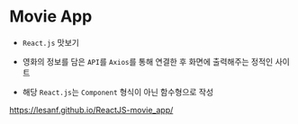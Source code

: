 # Movie App

- `React.js` 맛보기

- 영화의 정보를 담은 `API`를 `Axios`를 통해 연결한 후 화면에 출력해주는 정적인 사이트

- 해당 `React.js`는 `Component` 형식이 아닌 함수형으로 작성

https://lesanf.github.io/ReactJS-movie_app/
